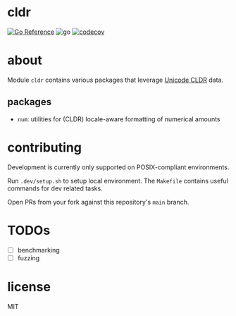 # cldr

<!-- badges -->
[![Go Reference](https://pkg.go.dev/badge/github.com/ttzhou/cldr.svg)](https://pkg.go.dev/github.com/ttzhou/cldr)
![go](https://img.shields.io/github/go-mod/go-version/ttzhou/cldr)
[![codecov](https://codecov.io/gh/ttzhou/cldr/graph/badge.svg?token=SUU0ERUAST)](https://codecov.io/gh/ttzhou/cldr)

# about

Module `cldr` contains various packages that leverage [Unicode CLDR](https://cldr.unicode.org/) data.

## packages

- `num`: utilities for (CLDR) locale-aware formatting of numerical amounts

# contributing

Development is currently only supported on POSIX-compliant environments.

Run `.dev/setup.sh` to setup local environment. The `Makefile` contains useful commands for dev related tasks.

Open PRs from your fork against this repository's `main` branch.

# TODOs

- [ ] benchmarking
- [ ] fuzzing

# license

MIT
